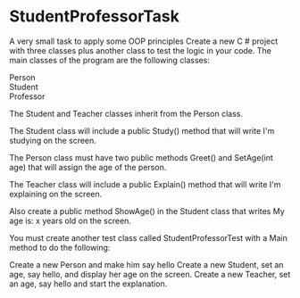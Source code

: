 # StudentProfessorTask
A very small task to apply some OOP principles
Create a new C # project with three classes plus another class to test the logic in your code. The main classes of the program are the following classes:

Person  
Student  
Professor  

The Student and Teacher classes inherit from the Person class.

The Student class will include a public Study() method that will write I'm studying on the screen.

The Person class must have two public methods Greet() and SetAge(int age) that will assign the age of the person.

The Teacher class will include a public Explain() method that will write I'm explaining on the screen.

Also create a public method ShowAge() in the Student class that writes My age is: x years old on the screen.

You must create another test class called StudentProfessorTest with a Main method to do the following:

Create a new Person and make him say hello
Create a new Student, set an age, say hello, and display her age on the screen.
Create a new Teacher, set an age, say hello and start the explanation.